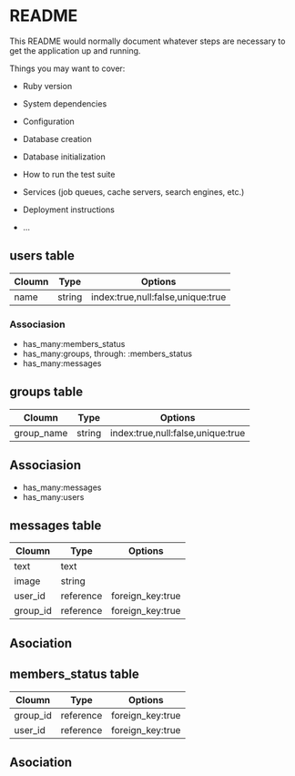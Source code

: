 # README

This README would normally document whatever steps are necessary to get the
application up and running.

Things you may want to cover:

* Ruby version

* System dependencies

* Configuration

* Database creation

* Database initialization

* How to run the test suite

* Services (job queues, cache servers, search engines, etc.)

* Deployment instructions

* ...

## users table

|Cloumn|Type|Options|
|-------|----|-------|
|name|string|index:true,null:false,unique:true|

### Associasion
- has_many:members_status
- has_many:groups, through: :members_status
- has_many:messages

## groups table
|Cloumn|Type|Options|
|-------|----|-------|
|group_name|string|index:true,null:false,unique:true|

## Associasion
- has_many:messages
- has_many:users

## messages table
|Cloumn|Type|Options|
|-------|----|-------|
|text|text|	|
|image|string|	|
|user_id|reference|foreign_key:true|
|group_id|reference|foreign_key:true|
## Asociation

## members_status table
|Cloumn|Type|Options|
|-------|----|-------|
|group_id|reference|foreign_key:true|
|user_id|reference|foreign_key:true|
## Asociation
